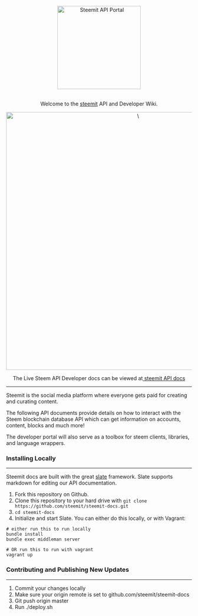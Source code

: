<p align="center">
  <img src="https://s26.postimg.org/ym15dnr9l/steem_logo.png" alt="Steemit API Portal" width="226">
  <br>
  <br>
  
</p>

<p align="center">Welcome to the <a href="https://steemit.com" target="_blank">steemit</a> API and Developer Wiki.</p>

<p align="center"><img src="http://s3.postimg.org/iodtupplf/steemdev_promo.png" width=700 alt="\"></p>

<p align="center">The Live Steem API Developer docs can be viewed at<a href="https://steemit.github.io/steemit-docs" target="_blank"> steemit API docs</a></p>

------------------------------

Steemit is the social media platform where everyone gets paid for creating and curating content.

The following API documents provide details on how to interact with the Steem blockchain database API which can get information on accounts, content, blocks and much more!

The developer portal will also serve as a toolbox for steem clients, libraries, and language wrappers.

### Installing Locally
------------------------------

Steemit docs are built with the great [slate](https://github.com/lord/slate) framework.  Slate supports markdown for editing our API documentation. 

1. Fork this repository on Github.
2. Clone this repository to your hard drive with `git clone https://github.com/steemit/steemit-docs.git`
3. `cd steemit-docs`
4. Initialize and start Slate. You can either do this locally, or with Vagrant:

```shell
# either run this to run locally
bundle install
bundle exec middleman server

# OR run this to run with vagrant
vagrant up
```

### Contributing and Publishing New Updates
------------------------------

1.  Commit your changes locally
2.  Make sure your origin remote is set to github.com/steemit/steemit-docs
3.  Git push origin master
4.  Run ./deploy.sh
